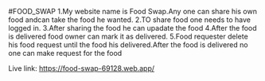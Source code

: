 #FOOD_SWAP
1.My website name is Food Swap.Any one can share his own food andcan take the food he wanted.
2.TO share food one needs to  have logged in.
3.After sharing the food he can upadate the food
4.After the food is delivered food owner can mark it as delivered.
5.Food requester delete his food request until the food his delivered.After the food is delivered no one can make request for the food

Live link: https://food-swap-69128.web.app/
